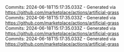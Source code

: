 Commits: 2024-06-18T15:17:35.033Z - Generated via https://github.com/marketplace/actions/artificial-grass
<br>
Commits: 2024-06-18T15:17:35.033Z - Generated via https://github.com/marketplace/actions/artificial-grass
<br>
Commits: 2024-06-18T15:17:35.033Z - Generated via https://github.com/marketplace/actions/artificial-grass
<br>
Commits: 2024-06-18T15:17:35.033Z - Generated via https://github.com/marketplace/actions/artificial-grass
<br>
